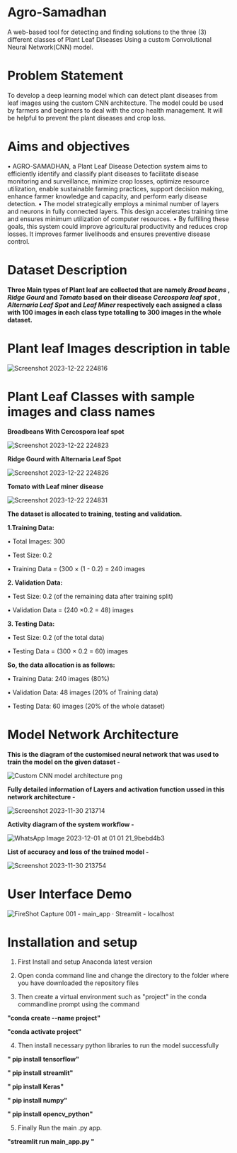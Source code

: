 # Agro-Samadhan
 A web-based tool for detecting and finding solutions to the  three (3) different classes of Plant Leaf Diseases Using a custom Convolutional Neural Network(CNN) model.

# Problem Statement
 To develop a deep learning model which can detect plant diseases from leaf images using the custom CNN architecture. The model could be used by farmers and beginners to deal with the crop health management. It will be helpful to prevent the plant diseases and crop loss.

# Aims and objectives
•	AGRO-SAMADHAN, a Plant Leaf Disease Detection system aims to efficiently identify and classify plant diseases to facilitate disease monitoring and surveillance, minimize crop losses, optimize resource utilization, enable sustainable farming practices, support decision making, enhance farmer knowledge and capacity, and perform early disease detection.
•	The model strategically employs a minimal number of layers and neurons in fully connected layers. This design accelerates training time and ensures minimum utilization of computer resources.
•	By fulfilling these goals, this system could improve agricultural productivity and reduces crop losses. It improves farmer livelihoods and ensures preventive disease control.
# Dataset Description

**Three Main types of Plant leaf are collected that are namely *Broad beans* , *Ridge Gourd* and *Tomato* based on their disease *Cercospora leaf spot* , *Alternaria Leaf Spot* and *Leaf Miner* respectively each assigned a class with 100 images in each class type totalling to 300 images in the whole dataset.**

# Plant leaf Images description in table

![Screenshot 2023-12-22 224816](https://github.com/gigakad8811/Agro_Samadhan/assets/120395102/3015af35-91cf-415f-bb38-a174ee8f61fc)

# Plant Leaf Classes with sample images and class names

**Broadbeans With Cercospora leaf spot**

![Screenshot 2023-12-22 224823](https://github.com/gigakad8811/Agro_Samadhan/assets/120395102/811b5f8e-103e-471e-b02d-765221e43149)

**Ridge Gourd with Alternaria Leaf Spot**

![Screenshot 2023-12-22 224826](https://github.com/gigakad8811/Agro_Samadhan/assets/120395102/e47c58cf-b859-4f74-b1b7-e1d049e0dddb)

**Tomato with Leaf miner disease**

![Screenshot 2023-12-22 224831](https://github.com/gigakad8811/Agro_Samadhan/assets/120395102/39dee0dd-674d-4c47-964d-846378ec6b43)


**The dataset is allocated to training, testing and validation.**

**1.Training Data:**

•	Total Images: 300

•	Test Size: 0.2

•	Training Data = (300 × (1 - 0.2) = 240 images

**2. Validation Data:**

•	Test Size: 0.2 (of the remaining data after training split)

•	Validation Data = (240 ×0.2 = 48) images

**3. Testing Data:**

•	Test Size: 0.2 (of the total data)

•	Testing Data = (300 × 0.2 = 60) images

**So, the data allocation is as follows:**

•	Training Data: 240 images (80%)

•	Validation Data: 48 images (20% of Training data)

•	Testing Data: 60 images (20% of the whole dataset)

# Model Network Architecture

**This is the diagram of the customised neural network that was used to train the model on the given dataset -**

![Custom CNN model architecture png](https://github.com/gigakad8811/Agro_Samadhan/assets/120395102/428caa80-f39c-408d-a78a-852722c302f6)



**Fully detailed information of Layers and activation function ussed in this network architecture -**

![Screenshot 2023-11-30 213714](https://github.com/gigakad8811/Agro_Samadhan/assets/120395102/3e2fda02-32c1-4005-9d4d-039e71cd0a39)


**Activity diagram of the system workflow -**

![WhatsApp Image 2023-12-01 at 01 01 21_9bebd4b3](https://github.com/gigakad8811/Agro_Samadhan/assets/120395102/6ec9980b-3a7a-48d6-93d9-f13e05c57c19)

**List of accuracy and loss of the trained model -**

![Screenshot 2023-11-30 213754](https://github.com/gigakad8811/Agro_Samadhan/assets/120395102/655491f4-92c4-4a3a-bce4-f4b9fbe29a39)


# User Interface Demo

![FireShot Capture 001 - main_app · Streamlit - localhost](https://github.com/gigakad8811/Agro_Samadhan/assets/120395102/09eb6fcb-223b-47c9-9db7-f1f062283c8f)


# Installation and setup

1. First Install and setup Anaconda latest version

2. Open conda command line and change the directory to the folder where you have downloaded the repository files

3. Then create a virtual environment such as "project" in the conda commandline prompt using the command

 **"conda create --name project"**

 **"conda activate project"**

4. Then install necessary python libraries to run the model successfully

 **" pip install tensorflow"**

 **" pip install streamlit"**

 **" pip install Keras"**

 **" pip install numpy"**

 **" pip install opencv_python"**

5. Finally Run the main .py app.

 **"streamlit run main_app.py   "**

